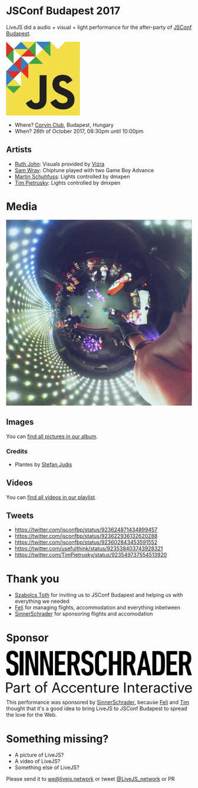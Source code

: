 # JSConf Budapest 2017

LiveJS did a audio + visual + light performance for the after-party of [JSConf Budapest](http://jsconfbp.com/).

<img src="jsconfbudapest.svg" width=200 height=200 alt="JSConf Budapest 2017" />

* Where? [Corvin Club](http://corvinclub.hu/index.php/en/), Budapest, Hungary
* When? 26th of October 2017, 08:30pm until 10:00pm


## Artists

* [Ruth John](https://twitter.com/Rumyra): Visuals provided by [Vizra](https://github.com/livejs/Vizra)
* [Sam Wray](https://twitter.com/_2xAA): Chiptune played with two Game Boy Advance
* [Martin Schuhfuss](https://twitter.com/usefulthink): Lights controlled by dmxpen
* [Tim Pietrusky](https://twitter.com/TimPietrusky): Lights controlled by dmxpen


# Media

![party planet](thetaplus_20171028200535762.jpg)

## Images

You can [find all pictures in our album](https://photos.app.goo.gl/Sg9A4tKQNB0eURY62). 

### Credits

* Plantes by [Stefan Judis](https://twitter.com/stefanjudis)

## Videos

You can [find all videos in our playlist](https://www.youtube.com/playlist?list=PLEnQT2JvYj1DeVDwP5eAQVRy1LBlevwgn).

## Tweets

* https://twitter.com/jsconfbp/status/923624871434899457
* https://twitter.com/jsconfbp/status/923622936132620288
* https://twitter.com/jsconfbp/status/923602843453591552
* https://twitter.com/usefulthink/status/923538403743928321
* https://twitter.com/TimPietrusky/status/923549737554513920


# Thank you

* [Szabolcs Toth](https://twitter.com/_Nec) for inviting us to JSConf Budapest and helping us with everything we needed
* [Feli](https://github.com/kotzendekrabbe) for managing flights, accommodation and everything inbetween
* [SinnerSchrader](https://sinnerschrader.com/) for sponsoring flights and accomodation

# Sponsor

![SinnerSchrader](sinnerschrader.svg)

This performance was sponsored by [SinnerSchrader](https://sinnerschrader.com/), because [Feli](https://github.com/kotzendekrabbe) and [Tim](https://twitter.com/TimPietrusky) thought that it's a good idea to bring LiveJS to JSConf Budapest to spread the love for the Web. 


# Something missing?

* A picture of LiveJS?
* A video of LiveJS?
* Something else of LiveJS?

Please send it to we@livejs.network or tweet [@LiveJS_network](https://twitter.com/livejs_network) or PR
